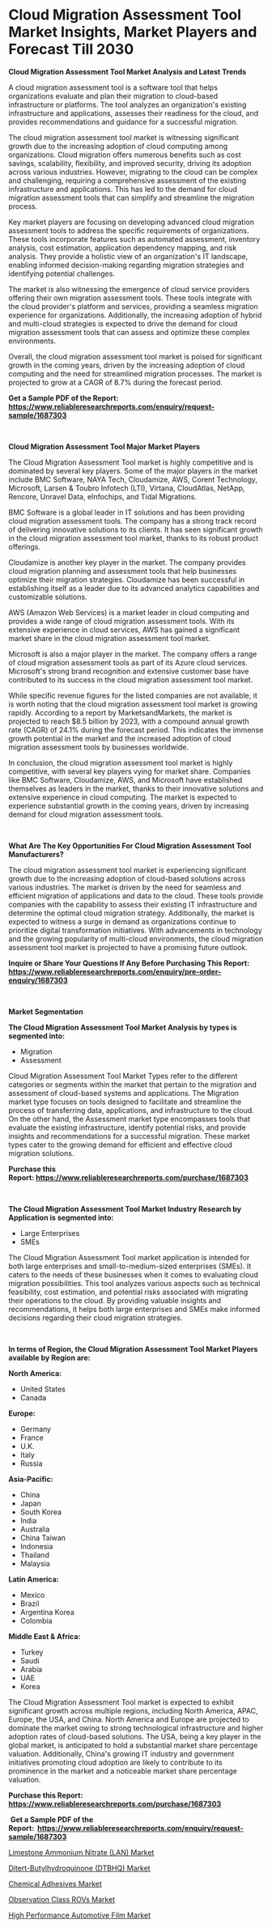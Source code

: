 <p><h1>Cloud Migration Assessment Tool Market Insights, Market Players and Forecast Till 2030</h1></p><p><strong>Cloud Migration Assessment Tool Market Analysis and Latest Trends</strong></p>
<p><p>A cloud migration assessment tool is a software tool that helps organizations evaluate and plan their migration to cloud-based infrastructure or platforms. The tool analyzes an organization's existing infrastructure and applications, assesses their readiness for the cloud, and provides recommendations and guidance for a successful migration.</p><p>The cloud migration assessment tool market is witnessing significant growth due to the increasing adoption of cloud computing among organizations. Cloud migration offers numerous benefits such as cost savings, scalability, flexibility, and improved security, driving its adoption across various industries. However, migrating to the cloud can be complex and challenging, requiring a comprehensive assessment of the existing infrastructure and applications. This has led to the demand for cloud migration assessment tools that can simplify and streamline the migration process.</p><p>Key market players are focusing on developing advanced cloud migration assessment tools to address the specific requirements of organizations. These tools incorporate features such as automated assessment, inventory analysis, cost estimation, application dependency mapping, and risk analysis. They provide a holistic view of an organization's IT landscape, enabling informed decision-making regarding migration strategies and identifying potential challenges.</p><p>The market is also witnessing the emergence of cloud service providers offering their own migration assessment tools. These tools integrate with the cloud provider's platform and services, providing a seamless migration experience for organizations. Additionally, the increasing adoption of hybrid and multi-cloud strategies is expected to drive the demand for cloud migration assessment tools that can assess and optimize these complex environments.</p><p>Overall, the cloud migration assessment tool market is poised for significant growth in the coming years, driven by the increasing adoption of cloud computing and the need for streamlined migration processes. The market is projected to grow at a CAGR of 8.7% during the forecast period.</p></p>
<p><strong>Get a Sample PDF of the Report:&nbsp; <a href="https://www.reliableresearchreports.com/enquiry/request-sample/1687303">https://www.reliableresearchreports.com/enquiry/request-sample/1687303</a></strong></p>
<p>&nbsp;</p>
<p><strong>Cloud Migration Assessment Tool Major Market Players</strong></p>
<p><p>The Cloud Migration Assessment Tool market is highly competitive and is dominated by several key players. Some of the major players in the market include BMC Software, NAYA Tech, Cloudamize, AWS, Corent Technology, Microsoft, Larsen & Toubro Infotech (LTI), Virtana, CloudAtlas, NetApp, Rencore, Unravel Data, eInfochips, and Tidal Migrations.</p><p>BMC Software is a global leader in IT solutions and has been providing cloud migration assessment tools. The company has a strong track record of delivering innovative solutions to its clients. It has seen significant growth in the cloud migration assessment tool market, thanks to its robust product offerings.</p><p>Cloudamize is another key player in the market. The company provides cloud migration planning and assessment tools that help businesses optimize their migration strategies. Cloudamize has been successful in establishing itself as a leader due to its advanced analytics capabilities and customizable solutions.</p><p>AWS (Amazon Web Services) is a market leader in cloud computing and provides a wide range of cloud migration assessment tools. With its extensive experience in cloud services, AWS has gained a significant market share in the cloud migration assessment tool market.</p><p>Microsoft is also a major player in the market. The company offers a range of cloud migration assessment tools as part of its Azure cloud services. Microsoft's strong brand recognition and extensive customer base have contributed to its success in the cloud migration assessment tool market.</p><p>While specific revenue figures for the listed companies are not available, it is worth noting that the cloud migration assessment tool market is growing rapidly. According to a report by MarketsandMarkets, the market is projected to reach $8.5 billion by 2023, with a compound annual growth rate (CAGR) of 24.1% during the forecast period. This indicates the immense growth potential in the market and the increased adoption of cloud migration assessment tools by businesses worldwide.</p><p>In conclusion, the cloud migration assessment tool market is highly competitive, with several key players vying for market share. Companies like BMC Software, Cloudamize, AWS, and Microsoft have established themselves as leaders in the market, thanks to their innovative solutions and extensive experience in cloud computing. The market is expected to experience substantial growth in the coming years, driven by increasing demand for cloud migration assessment tools.</p></p>
<p>&nbsp;</p>
<p><strong>What Are The Key Opportunities For Cloud Migration Assessment Tool Manufacturers?</strong></p>
<p><p>The cloud migration assessment tool market is experiencing significant growth due to the increasing adoption of cloud-based solutions across various industries. The market is driven by the need for seamless and efficient migration of applications and data to the cloud. These tools provide companies with the capability to assess their existing IT infrastructure and determine the optimal cloud migration strategy. Additionally, the market is expected to witness a surge in demand as organizations continue to prioritize digital transformation initiatives. With advancements in technology and the growing popularity of multi-cloud environments, the cloud migration assessment tool market is projected to have a promising future outlook.</p></p>
<p><strong>Inquire or Share Your Questions If Any Before Purchasing This Report: <a href="https://www.reliableresearchreports.com/enquiry/pre-order-enquiry/1687303">https://www.reliableresearchreports.com/enquiry/pre-order-enquiry/1687303</a></strong></p>
<p>&nbsp;</p>
<p><strong>Market Segmentation</strong></p>
<p><strong>The Cloud Migration Assessment Tool Market Analysis by types is segmented into:</strong></p>
<p><ul><li>Migration</li><li>Assessment</li></ul></p>
<p><p>Cloud Migration Assessment Tool Market Types refer to the different categories or segments within the market that pertain to the migration and assessment of cloud-based systems and applications. The Migration market type focuses on tools designed to facilitate and streamline the process of transferring data, applications, and infrastructure to the cloud. On the other hand, the Assessment market type encompasses tools that evaluate the existing infrastructure, identify potential risks, and provide insights and recommendations for a successful migration. These market types cater to the growing demand for efficient and effective cloud migration solutions.</p></p>
<p><strong>Purchase this Report:&nbsp;<a href="https://www.reliableresearchreports.com/purchase/1687303">https://www.reliableresearchreports.com/purchase/1687303</a></strong></p>
<p>&nbsp;</p>
<p><strong>The Cloud Migration Assessment Tool Market Industry Research by Application is segmented into:</strong></p>
<p><ul><li>Large Enterprises</li><li>SMEs</li></ul></p>
<p><p>The Cloud Migration Assessment Tool market application is intended for both large enterprises and small-to-medium-sized enterprises (SMEs). It caters to the needs of these businesses when it comes to evaluating cloud migration possibilities. This tool analyzes various aspects such as technical feasibility, cost estimation, and potential risks associated with migrating their operations to the cloud. By providing valuable insights and recommendations, it helps both large enterprises and SMEs make informed decisions regarding their cloud migration strategies.</p></p>
<p>&nbsp;</p>
<p><strong>In terms of Region, the Cloud Migration Assessment Tool Market Players available by Region are:</strong></p>
<p>
    <p> <strong> North America: </strong>
        <ul>
            <li>United States</li>
            <li>Canada</li>
        </ul>
        </p> 
    <p> <strong> Europe: </strong>
        <ul>
            <li>Germany</li>
            <li>France</li>
            <li>U.K.</li>
            <li>Italy</li>
            <li>Russia</li>
        </ul>
        </p> 
    <p> <strong> Asia-Pacific: </strong>
        <ul>
            <li>China</li>
            <li>Japan</li>
            <li>South Korea</li>
            <li>India</li>
            <li>Australia</li>
            <li>China Taiwan</li>
            <li>Indonesia</li>
            <li>Thailand</li>
            <li>Malaysia</li>
        </ul>
        </p> 
    <p> <strong> Latin America: </strong>
        <ul>
            <li>Mexico</li>
            <li>Brazil</li>
            <li>Argentina Korea</li>
            <li>Colombia</li>
        </ul>
        </p> 
    <p> <strong> Middle East & Africa: </strong>
        <ul>
            <li>Turkey</li>
            <li>Saudi</li>
            <li>Arabia</li>
            <li>UAE</li>
            <li>Korea</li>
        </ul>
    </p>
    </p>
<p><p>The Cloud Migration Assessment Tool market is expected to exhibit significant growth across multiple regions, including North America, APAC, Europe, the USA, and China. North America and Europe are projected to dominate the market owing to strong technological infrastructure and higher adoption rates of cloud-based solutions. The USA, being a key player in the global market, is anticipated to hold a substantial market share percentage valuation. Additionally, China's growing IT industry and government initiatives promoting cloud adoption are likely to contribute to its prominence in the market and a noticeable market share percentage valuation.</p></p>
<p><strong>Purchase this Report: <a href="https://www.reliableresearchreports.com/purchase/1687303">https://www.reliableresearchreports.com/purchase/1687303</a></strong></p>
<p>&nbsp;<strong>Get a Sample PDF of the Report:&nbsp;&nbsp;<a href="https://www.reliableresearchreports.com/enquiry/request-sample/1687303">https://www.reliableresearchreports.com/enquiry/request-sample/1687303</a></strong></p>
<p><strong></strong></p>
<p><p><a href="https://medium.com/@jazminjones30/limestone-ammonium-nitrate-lan-market-insights-into-market-cagr-market-trends-and-growth-0fff2c448b3b">Limestone Ammonium Nitrate (LAN) Market</a></p><p><a href="https://www.linkedin.com/pulse/ditert-butylhydroquinone-dtbhq-market-size-share-global-analysis/">Ditert-Butylhydroquinone (DTBHQ) Market</a></p><p><a href="https://www.linkedin.com/pulse/chemical-adhesives-market-share-amp-new-trends-analysis-report/">Chemical Adhesives Market</a></p><p><a href="https://medium.com/@terrellconn/observation-class-rovs-market-analysis-its-cagr-market-segmentation-and-global-industry-overview-7198e5493be3">Observation Class ROVs Market</a></p><p><a href="https://www.linkedin.com/pulse/high-performance-automotive-film-market-insights-players-forecast/">High Performance Automotive Film Market</a></p></p>